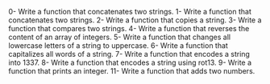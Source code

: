 0-	Write a function that concatenates two strings.
1-	Write a function that concatenates two strings.
2-	Write a function that copies a string.
3-	Write a function that compares two strings.
4-	Write a function that reverses the content of an array of integers.
5-	Write a function that changes all lowercase letters of a string to uppercase.
6-	Write a function that capitalizes all words of a string.
7-	Write a function that encodes a string into 1337.
8-	Write a function that encodes a string using rot13.
9-	Write a function that prints an integer.
11-	Write a function that adds two numbers.
